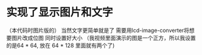 # 实现了显示图片和文字
（本代码时图片版的）
当然文字更简单就是了
需要用lcd-image-converter将想要图片改成位图
同时设置好大小
（我视频里面演示的图是一个正方，所以我设置的是64 * 64, 放在 64 * 128 里面就有两个了)
